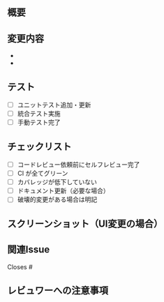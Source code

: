 ## 概要
<!-- このPRの目的を簡潔に説明 -->

## 変更内容
<!-- 主な変更点をリスト -->
- 
- 

## テスト
<!-- 実施したテストを記載 -->
- [ ] ユニットテスト追加・更新
- [ ] 統合テスト実施
- [ ] 手動テスト完了

## チェックリスト
- [ ] コードレビュー依頼前にセルフレビュー完了
- [ ] CI が全てグリーン
- [ ] カバレッジが低下していない
- [ ] ドキュメント更新（必要な場合）
- [ ] 破壊的変更がある場合は明記

## スクリーンショット（UI変更の場合）
<!-- Before/After のスクリーンショット -->

## 関連Issue
Closes #

## レビュワーへの注意事項
<!-- 特に注目してほしい点があれば記載 -->

